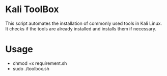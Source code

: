 # Kali ToolBox
 This script automates the installation of commonly used tools in Kali Linux. It checks if the tools are already installed and installs them if necessary.

# Usage

- chmod +x requirement.sh
- sudo ./toolbox.sh
